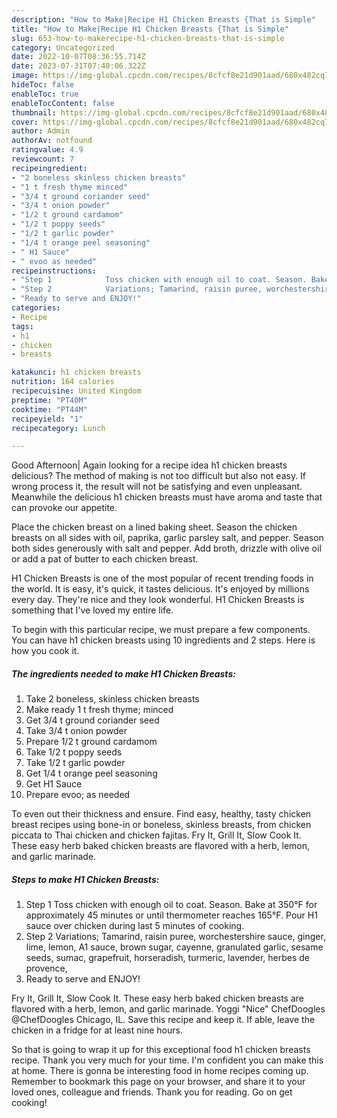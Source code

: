 ```yaml
---
description: "How to Make|Recipe H1 Chicken Breasts {That is Simple"
title: "How to Make|Recipe H1 Chicken Breasts {That is Simple"
slug: 653-how-to-makerecipe-h1-chicken-breasts-that-is-simple
category: Uncategorized
date: 2022-10-07T08:36:55.714Z
date: 2023-07-31T07:40:06.322Z
image: https://img-global.cpcdn.com/recipes/8cfcf8e21d901aad/680x482cq70/h1-chicken-breasts-recipe-main-photo.jpg
hideToc: false
enableToc: true
enableTocContent: false
thumbnail: https://img-global.cpcdn.com/recipes/8cfcf8e21d901aad/680x482cq70/h1-chicken-breasts-recipe-main-photo.jpg
cover: https://img-global.cpcdn.com/recipes/8cfcf8e21d901aad/680x482cq70/h1-chicken-breasts-recipe-main-photo.jpg
author: Admin
authorAv: notfound
ratingvalue: 4.9
reviewcount: 7
recipeingredient:
- "2 boneless skinless chicken breasts"
- "1 t fresh thyme minced"
- "3/4 t ground coriander seed"
- "3/4 t onion powder"
- "1/2 t ground cardamom"
- "1/2 t poppy seeds"
- "1/2 t garlic powder"
- "1/4 t orange peel seasoning"
- " H1 Sauce"
- " evoo as needed"
recipeinstructions:
- "Step 1            Toss chicken with enough oil to coat. Season. Bake at 350°F for approximately 45 minutes or until thermometer reaches 165°F. Pour H1 sauce over chicken during last 5 minutes of cooking."
- "Step 2            Variations; Tamarind, raisin puree, worchestershire sauce, ginger, lime, lemon, A1 sauce, brown sugar, cayenne, granulated garlic, sesame seeds, sumac, grapefruit, horseradish, turmeric, lavender, herbes de provence,"
- "Ready to serve and ENJOY!"
categories:
- Recipe
tags:
- h1
- chicken
- breasts

katakunci: h1 chicken breasts 
nutrition: 164 calories
recipecuisine: United Kingdom
preptime: "PT40M"
cooktime: "PT44M"
recipeyield: "1"
recipecategory: Lunch

---
```



Good Afternoon| Again looking for a recipe idea h1 chicken breasts delicious? The method of making is not too difficult but also not easy. If wrong process it, the result will not be satisfying and even unpleasant. Meanwhile the delicious h1 chicken breasts must have aroma and taste that can provoke our appetite.





Place the chicken breast on a lined baking sheet. Season the chicken breasts on all sides with oil, paprika, garlic parsley salt, and pepper. Season both sides generously with salt and pepper. Add broth, drizzle with olive oil or add a pat of butter to each chicken breast.

H1 Chicken Breasts is one of the most popular of recent trending foods in the world. It is easy, it's quick, it tastes delicious. It's enjoyed by millions every day. They're nice and they look wonderful. H1 Chicken Breasts is something that I've loved my entire life.


To begin with this particular recipe, we must prepare a few components. You can have h1 chicken breasts using 10 ingredients and 2 steps. Here is how you cook it.

<!--inarticleads1-->

##### The ingredients needed to make H1 Chicken Breasts:

1. Take 2 boneless, skinless chicken breasts
1. Make ready 1 t fresh thyme; minced
1. Get 3/4 t ground coriander seed
1. Take 3/4 t onion powder
1. Prepare 1/2 t ground cardamom
1. Take 1/2 t poppy seeds
1. Take 1/2 t garlic powder
1. Get 1/4 t orange peel seasoning
1. Get  H1 Sauce
1. Prepare  evoo; as needed


To even out their thickness and ensure. Find easy, healthy, tasty chicken breast recipes using bone-in or boneless, skinless breasts, from chicken piccata to Thai chicken and chicken fajitas. Fry It, Grill It, Slow Cook It. These easy herb baked chicken breasts are flavored with a herb, lemon, and garlic marinade. 

<!--inarticleads2-->

##### Steps to make H1 Chicken Breasts:

1. Step 1            Toss chicken with enough oil to coat. Season. Bake at 350°F for approximately 45 minutes or until thermometer reaches 165°F. Pour H1 sauce over chicken during last 5 minutes of cooking.
1. Step 2            Variations; Tamarind, raisin puree, worchestershire sauce, ginger, lime, lemon, A1 sauce, brown sugar, cayenne, granulated garlic, sesame seeds, sumac, grapefruit, horseradish, turmeric, lavender, herbes de provence,
1. Ready to serve and ENJOY!

Fry It, Grill It, Slow Cook It. These easy herb baked chicken breasts are flavored with a herb, lemon, and garlic marinade. Yoggi &#34;Nice&#34; ChefDoogles @ChefDoogles Chicago, IL. Save this recipe and keep it. If able, leave the chicken in a fridge for at least nine hours. 

So that is going to wrap it up for this exceptional food h1 chicken breasts recipe. Thank you very much for your time. I'm confident you can make this at home. There is gonna be interesting food in home recipes coming up. Remember to bookmark this page on your browser, and share it to your loved ones, colleague and friends. Thank you for reading. Go on get cooking!
